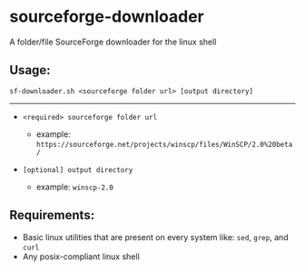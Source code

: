 # sourceforge-downloader

A folder/file SourceForge downloader for the linux shell

## Usage:
```shell
sf-downloader.sh <sourceforge folder url> [output directory]
```

---

- `<required> sourceforge folder url`
    - example: `https://sourceforge.net/projects/winscp/files/WinSCP/2.0%20beta/`

- `[optional] output directory`
    - example: `winscp-2.0`

## Requirements:
- Basic linux utilities that are present on every system like: `sed`, `grep`, and `curl`
- Any posix-compliant linux shell
